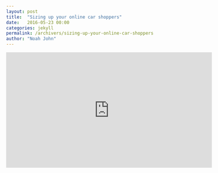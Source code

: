 ```yaml
---
layout: post
title:  "Sizing up your online car shoppers"
date:   2016-05-23 00:00
categories: jekyll
permalink: /archivers/sizing-up-your-online-car-shoppers
author: "Noah John"
---
```


<iframe width="560" height="315" src="https://www.youtube.com/embed/P80nq4Ldtsg" frameborder="0" allowfullscreen></iframe>	
